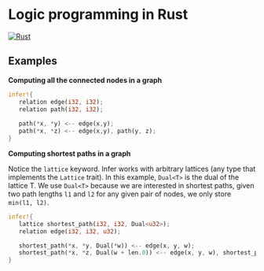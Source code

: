 # Logic programming in Rust
[![Rust](https://github.com/s-arash/infer/actions/workflows/rust.yml/badge.svg)](https://github.com/s-arash/infer/actions/workflows/rust.yml)

## Examples

**Computing all the connected nodes in a graph**
```Rust
infer!{
   relation edge(i32, i32);
   relation path(i32, i32);
   
   path(*x, *y) <-- edge(x,y);
   path(*x, *z) <-- edge(x,y), path(y, z);
}
```

**Computing shortest paths in a graph** 

Notice the `lattice` keyword. Infer works with arbitrary lattices (any type that implements the `Lattice` trait). In this example, `Dual<T>` is the dual of the lattice T. We use `Dual<T>` because we are interested in shortest paths, given two path lengths `l1` and `l2` for any given pair of nodes, we only store `min(l1, l2)`.
```Rust
infer!{
   lattice shortest_path(i32, i32, Dual<u32>);
   relation edge(i32, i32, u32);

   shortest_path(*x, *y, Dual(*w)) <-- edge(x, y, w);
   shortest_path(*x, *z, Dual(w + len.0)) <-- edge(x, y, w), shortest_path(y, z, len);
}
```